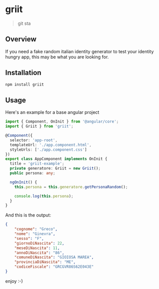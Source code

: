 # griit

> git sta

## Overview

If you need a fake random italian identity generator to test your identity hungry app, this may be what you are looking for.

## Installation

```bash
npm install griit
```

## Usage

Here's an example for a base angular project

```TypeScript
import { Component, OnInit } from '@angular/core';
import { Griit } from 'griit';

@Component({
  selector: 'app-root',
  templateUrl: './app.component.html',
  styleUrls: ['./app.component.css']
})
export class AppComponent implements OnInit {
  title = 'griit-example';
  private generatore: Griit = new Griit();
  public persona: any;

  ngOnInit() {
    this.persona = this.generatore.getPersonaRandom();

    console.log(this.persona);
  }
}
```
And this is the output:

```json
{
    "cognome": "Greco",
    "nome": "Ginevra",
    "sesso": "F",
    "giornoDiNascita": 22,
    "meseDiNascita": 11,
    "annoDiNascita": "86",
    "comuneDiNascita": "GIOIOSA MAREA",
    "provinciaDiNascita": "ME",
    "codiceFiscale": "GRCGVR86S62E043E"
}
```

enjoy :-)
